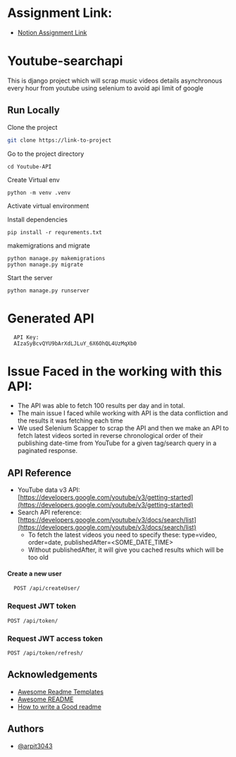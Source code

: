 # Assignment Link:
- [Notion Assignment Link](https://tiny-tuck-cca.notion.site/Backend-Assignment-Qodeleaf-b495923671e942b3a118ef0acb381dab)
# Youtube-searchapi

This is django project which will scrap music videos details asynchronous every hour from youtube using selenium to avoid api limit of google


## Run Locally

Clone the project

```bash
git clone https://link-to-project
```

Go to the project directory

```
cd Youtube-API
```
Create Virtual env
```
python -m venv .venv
```
Activate virtual environment

Install dependencies
```
pip install -r requrements.txt

```
makemigrations and migrate
```
python manage.py makemigrations
python manage.py migrate
```
Start the server

```
python manage.py runserver
```

# Generated API
```
  API Key:
  AIzaSyBcvQYU9bArXdLJLuY_6X6OhQL4UzMqXb0
```
# Issue Faced in the working with this API:
 - The API was able to fetch 100 results per day and in total.
 - The main issue I faced while working with API is the data confliction and the results it was fetching each time
 - We used Selenium Scapper to scrap the API and then we make an API to fetch latest videos sorted in reverse chronological order of their publishing date-time from YouTube for a given tag/search query in a paginated response.
## API Reference
- YouTube data v3 API: [https://developers.google.com/youtube/v3/getting-started](https://developers.google.com/youtube/v3/getting-started)
- Search API reference: [https://developers.google.com/youtube/v3/docs/search/list](https://developers.google.com/youtube/v3/docs/search/list)
    - To fetch the latest videos you need to specify these: type=video, order=date, publishedAfter=<SOME_DATE_TIME>
    - Without publishedAfter, it will give you cached results which will be too old

#### Create a new user

```http
  POST /api/createUser/
```
### Request JWT token
```
POST /api/token/
```
### Request JWT access token
```
POST /api/token/refresh/
```
## Acknowledgements

 - [Awesome Readme Templates](https://awesomeopensource.com/project/elangosundar/awesome-README-templates)
 - [Awesome README](https://github.com/matiassingers/awesome-readme)
 - [How to write a Good readme](https://bulldogjob.com/news/449-how-to-write-a-good-readme-for-your-github-project)
## Authors

- [@arpit3043](https://www.github.com/arpit3043)